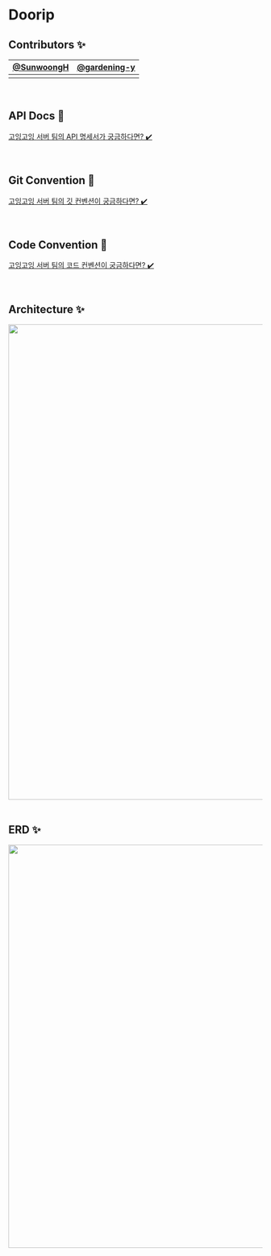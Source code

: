 #  Doorip

## Contributors ✨
| [@SunwoongH](https://github.com/SunwoongH) | [@gardening-y](https://github.com/gardening-y) |
| :---: | :---: |
|||

<br>

## API Docs 🎁
[고잉고잉 서버 팀의 API 명세서가 궁금하다면? ✔️](https://goinggoing.notion.site/API-5911e45adb1948f4975974703f897513?pvs=4)

<br>

## Git Convention 📝
[고잉고잉 서버 팀의 깃 컨벤션이 궁금하다면? ✔️](https://goinggoing.notion.site/Git-Convention-b52cb0e9151e48b3a609b45da8524c72?pvs=4)

<br>

## Code Convention 📝
[고잉고잉 서버 팀의 코드 컨벤션이 궁금하다면? ✔️](https://goinggoing.notion.site/Code-Convention-915632b532004eeb8352e82ea4386016?pvs=4)

<br>

## Architecture ✨

<div align=center>
  
<img width="943" src="https://github.com/Team-Going/Going-Server/assets/81796317/110fbd69-eb78-449e-b386-ccb0eda6362e">

</div>

<br>

## ERD ✨

<div align=center>
  
<img width="800" src="https://github.com/Team-Going/Going-Server/assets/81796317/5d499c87-b3e8-4c70-ab10-56ba7319f190">

</div>

<br>
